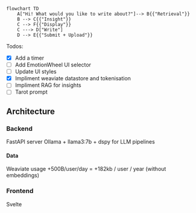 ```mermaid
flowchart TD
    A["Hi! What would you like to write about?"]--> B{{"Retrieval"}}
    B --> C{{"Insight"}}
    C --> F{{"Display"}}
    C ---> D["Write"]
    D --> E{{"Submit + Upload"}}
```

Todos:
- [x] Add a timer
- [ ] Add EmotionWheel UI selector
- [ ] Update UI styles
- [x] Impliment weaviate datastore and tokenisation
- [ ] Impliment RAG for insights
- [ ] Tarot prompt

## Architecture

### Backend
FastAPI server
Ollama + llama3:7b + dspy for LLM pipelines

#### Data 
Weaviate
usage +500B/user/day = +182kb / user / year (without embeddings)

### Frontend
Svelte